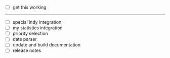 - [ ] get this working
---
- [ ] special indy integration
- [ ] my statistics integration
- [ ] priority selection
- [ ] date parser
- [ ] update and build documentation
- [ ] release notes
